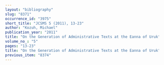 ```yaml
---
layout: "bibliography"
slug: "8371"
occurrence_id: "3975"
short_title: "JCSMS 5 (2011), 13-23"
author: "Kozuh, Michael"
publication_year: "2011"
title: "On the Generation of Administrative Texts at the Eanna of Uruk"
volume_no_: "5"
pages: "13-23"
title: "On the Generation of Administrative Texts at the Eanna of Uruk"
previous_item: "8374"
---
```

